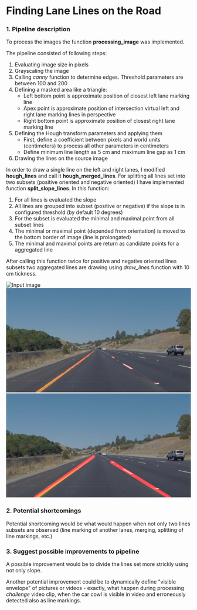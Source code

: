 # **Finding Lane Lines on the Road** 

### 1. Pipeline description
To process the images the function __processing_image__ was implemented.

The pipeline consisted of following steps:
1. Evaluating image size in pixels
2. Grayscaling the image
3. Calling _canny_ function to determine edges. Threshold parameters are between 100 and 200
4. Defining a masked area like a triangle:
	* Left bottom point is approximate position of closest left lane marking line
	* Apex point is approximate position of intersection virtual left and right lane marking lines in perspective
	* Right bottom point is approximate position of closest right lane marking line
5. Defining the Hough transform parameters and applying them
	* First, define a coefficient between pixels and world units (centimeters) to process all other parameters in centimeters
	* Define minimum line length as 5 cm and maximum line gap as 1 cm
6. Drawing the lines on the source image

In order to draw a single line on the left and right lanes, I modified __hough_lines__ and call it __hough_merged_lines__.
For splitting all lines set into two subsets (positive oriented and negative oriented) I have implemented function __split_slope_lines__.
In this function:
1. For all lines is evaluated the slope
2. All lines are grouped into subset (positive or negative) if the slope is in configured threshold (by default 10 degrees)
3. For the subset is evaluated the minimal and maximal point from all subset lines
4. The minimal or maximal point (depended from orientation) is moved to the bottom border of image (line is prolongated)
5. The minimal and maximal points are return as candidate points for a aggregated line

After calling this function twice for positive and negative oriented lines subsets two aggregated lines are drawing using _draw_lines_ function with 10 cm tickness.

![Input image](test_images/solidYellowCurve.jpg)
![Output image](test_images_out/solidYellowCurve_out.jpg)
![Output Merged](test_images_out/solidYellowCurve_out_merge.jpg)

### 2. Potential shortcomings

Potential shortcoming would be what would happen when not only two lines subsets are observed (line marking of another lanes, merging, splitting of line markings, etc.)

### 3. Suggest possible improvements to pipeline

A possible improvement would be to divide the lines set more strickly using not only slope.

Another potential improvement could be to dynamically define "visible envelope" of pictures or videos - exactly, what happen during processing _challenge_ video clip, when the
car cowl is visible in video and erroneously detected also as line markings.
